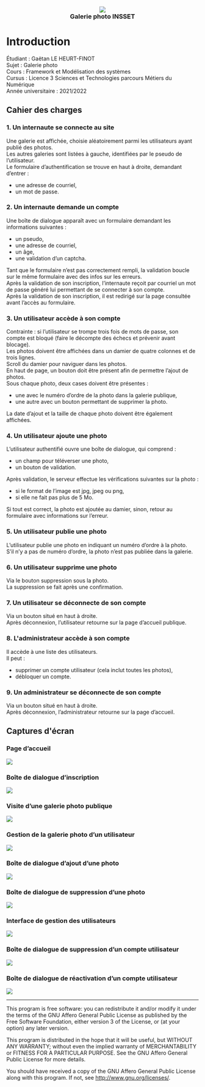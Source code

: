 <div>
  <h3 align="center"><img src="/.img/logo.png"/><br>Galerie photo INSSET</h3>
</div>

# Introduction
Étudiant : Gaëtan LE HEURT-FINOT  
Sujet : Galerie photo  
Cours : Framework et Modélisation des systèmes  
Cursus : Licence 3 Sciences et Technologies parcours Métiers du Numérique  
Année universitaire : 2021/2022

## Cahier des charges
### 1. Un internaute se connecte au site
Une galerie est affichée, choisie aléatoirement parmi les utilisateurs ayant publié des photos.  
Les autres galeries sont listées à gauche, identifiées par le pseudo de l’utilisateur.  
Le formulaire d’authentification se trouve en haut à droite, demandant d’entrer :

- une adresse de courriel,
- un mot de passe.

### 2. Un internaute demande un compte
Une boîte de dialogue apparaît avec un formulaire demandant les informations suivantes :

- un pseudo,
- une adresse de courriel,
- un âge,
- une validation d’un captcha.

Tant que le formulaire n’est pas correctement rempli, la validation boucle sur le même formulaire avec des infos sur les erreurs.  
Après la validation de son inscription, l’internaute reçoit par courriel un mot de passe généré lui permettant de se connecter à son compte.  
Après la validation de son inscription, il est redirigé sur la page consultée avant l’accès au formulaire.

### 3. Un utilisateur accède à son compte
Contrainte : si l’utilisateur se trompe trois fois de mots de passe, son compte est bloqué (faire le décompte des échecs et prévenir avant blocage).  
Les photos doivent être affichées dans un damier de quatre colonnes et de trois lignes.  
Scroll du damier pour naviguer dans les photos.  
En haut de page, un bouton doit être présent afin de permettre l’ajout de photos.  
Sous chaque photo, deux cases doivent être présentes :

- une avec le numéro d’ordre de la photo dans la galerie publique,
- une autre avec un bouton permettant de supprimer la photo.

La date d’ajout et la taille de chaque photo doivent être également affichées.

### 4. Un utilisateur ajoute une photo
L’utilisateur authentifié ouvre une boîte de dialogue, qui comprend :

- un champ pour téléverser une photo,
- un bouton de validation.

Après validation, le serveur effectue les vérifications suivantes sur la photo :

- si le format de l’image est jpg, jpeg ou png,
- si elle ne fait pas plus de 5 Mo.

Si tout est correct, la photo est ajoutée au damier, sinon, retour au formulaire avec informations sur l’erreur.

### 5. Un utilisateur publie une photo
L’utilisateur publie une photo en indiquant un numéro d’ordre à la photo.  
S’il n’y a pas de numéro d’ordre, la photo n’est pas publiée dans la galerie.

### 6. Un utilisateur supprime une photo
Via le bouton suppression sous la photo.  
La suppression se fait après une confirmation.

### 7. Un utilisateur se déconnecte de son compte
Via un bouton situé en haut à droite.  
Après déconnexion, l’utilisateur retourne sur la page d’accueil publique.

### 8. L'administrateur accède à son compte
Il accède à une liste des utilisateurs.  
Il peut :

- supprimer un compte utilisateur (cela inclut toutes les photos),
- débloquer un compte.

### 9. Un administrateur se déconnecte de son compte
Via un bouton situé en haut à droite.  
Après déconnexion, l’administrateur retourne sur la page d’accueil.

## Captures d'écran
### Page d’accueil
<img src="/.img/accueil.png"/>

### Boîte de dialogue d’inscription
<img src="/.img/inscription.png"/>

### Visite d’une galerie photo publique
<img src="/.img/galerie_publique.png"/>

### Gestion de la galerie photo d’un utilisateur
<img src="/.img/galerie_privee.png"/>

### Boîte de dialogue d’ajout d’une photo
<img src="/.img/ajout_photo.png"/>

### Boîte de dialogue de suppression d’une photo
<img src="/.img/suppression_photo.png"/>

### Interface de gestion des utilisateurs
<img src="/.img/interface_admin.png"/>

### Boîte de dialogue de suppression d’un compte utilisateur
<img src="/.img/suppression_compte.png"/>

### Boîte de dialogue de réactivation d’un compte utilisateur
<img src="/.img/reactivation_compte.png"/>

***

This program is free software: you can redistribute it and/or modify it under the terms of the GNU Affero General Public License as published by the Free Software Foundation, either version 3 of the License, or (at your option) any later version.

This program is distributed in the hope that it will be useful, but WITHOUT ANY WARRANTY; without even the implied warranty of MERCHANTABILITY or FITNESS FOR A PARTICULAR PURPOSE. See the GNU Affero General Public License for more details.

You should have received a copy of the GNU Affero General Public License along with this program. If not, see http://www.gnu.org/licenses/.